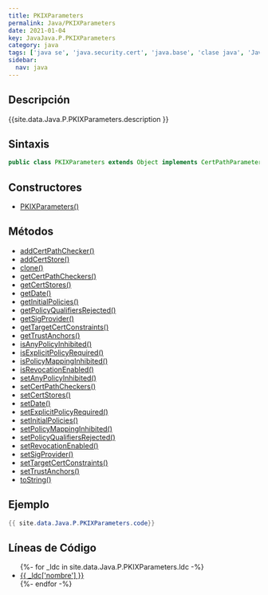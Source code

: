 ```yaml
---
title: PKIXParameters
permalink: Java/PKIXParameters
date: 2021-01-04
key: JavaJava.P.PKIXParameters
category: java
tags: ['java se', 'java.security.cert', 'java.base', 'clase java', 'Java 1.4']
sidebar: 
  nav: java
---
```


## Descripción
{{site.data.Java.P.PKIXParameters.description }}

## Sintaxis
~~~java
public class PKIXParameters extends Object implements CertPathParameters
~~~

## Constructores
* [PKIXParameters()](/Java/PKIXParameters/PKIXParameters/)

## Métodos
* [addCertPathChecker()](/Java/PKIXParameters/addCertPathChecker)
* [addCertStore()](/Java/PKIXParameters/addCertStore)
* [clone()](/Java/PKIXParameters/clone)
* [getCertPathCheckers()](/Java/PKIXParameters/getCertPathCheckers)
* [getCertStores()](/Java/PKIXParameters/getCertStores)
* [getDate()](/Java/PKIXParameters/getDate)
* [getInitialPolicies()](/Java/PKIXParameters/getInitialPolicies)
* [getPolicyQualifiersRejected()](/Java/PKIXParameters/getPolicyQualifiersRejected)
* [getSigProvider()](/Java/PKIXParameters/getSigProvider)
* [getTargetCertConstraints()](/Java/PKIXParameters/getTargetCertConstraints)
* [getTrustAnchors()](/Java/PKIXParameters/getTrustAnchors)
* [isAnyPolicyInhibited()](/Java/PKIXParameters/isAnyPolicyInhibited)
* [isExplicitPolicyRequired()](/Java/PKIXParameters/isExplicitPolicyRequired)
* [isPolicyMappingInhibited()](/Java/PKIXParameters/isPolicyMappingInhibited)
* [isRevocationEnabled()](/Java/PKIXParameters/isRevocationEnabled)
* [setAnyPolicyInhibited()](/Java/PKIXParameters/setAnyPolicyInhibited)
* [setCertPathCheckers()](/Java/PKIXParameters/setCertPathCheckers)
* [setCertStores()](/Java/PKIXParameters/setCertStores)
* [setDate()](/Java/PKIXParameters/setDate)
* [setExplicitPolicyRequired()](/Java/PKIXParameters/setExplicitPolicyRequired)
* [setInitialPolicies()](/Java/PKIXParameters/setInitialPolicies)
* [setPolicyMappingInhibited()](/Java/PKIXParameters/setPolicyMappingInhibited)
* [setPolicyQualifiersRejected()](/Java/PKIXParameters/setPolicyQualifiersRejected)
* [setRevocationEnabled()](/Java/PKIXParameters/setRevocationEnabled)
* [setSigProvider()](/Java/PKIXParameters/setSigProvider)
* [setTargetCertConstraints()](/Java/PKIXParameters/setTargetCertConstraints)
* [setTrustAnchors()](/Java/PKIXParameters/setTrustAnchors)
* [toString()](/Java/PKIXParameters/toString)

## Ejemplo
~~~java
{{ site.data.Java.P.PKIXParameters.code}}
~~~

## Líneas de Código
<ul>
{%- for _ldc in site.data.Java.P.PKIXParameters.ldc -%}
   <li>
       <a href="{{_ldc['url'] }}">{{ _ldc['nombre'] }}</a>
   </li>
{%- endfor -%}
</ul>
